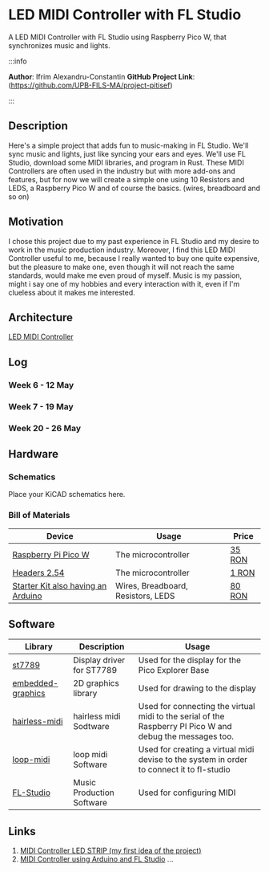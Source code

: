 # LED MIDI Controller with FL Studio
A LED MIDI Controller with FL Studio using Raspberry Pico W, that synchronizes music and lights.

:::info 

**Author**: Ifrim Alexandru-Constantin
**GitHub Project Link**: (https://github.com/UPB-FILS-MA/project-pitisef)

:::

## Description

Here's a simple project that adds fun to music-making in FL Studio. We'll sync music and lights, just like syncing your ears and eyes. We'll use FL Studio, download some MIDI libraries, and program in Rust. These MIDI Controllers are often used in the industry but with more add-ons and features, but for now we will create a simple one using 10 Resistors and LEDS, a Raspberry Pico W and of course the basics. (wires, breadboard and so on)

## Motivation

I chose this project due to my past experience in FL Studio and my desire to work in the music production industry. Moreover, I find this LED MIDI Controller useful to me, because I really wanted to buy one quite expensive, but the pleasure to make one, even though it will not reach the same standards, would make me even proud of myself. Music is my passion, might i say one of my hobbies and every interaction with it, even if I'm clueless about it makes me interested.

## Architecture 
[LED MIDI Controller](./architecture.jpeg)
## Log


### Week 6 - 12 May

### Week 7 - 19 May

### Week 20 - 26 May

## Hardware

    

### Schematics

Place your KiCAD schematics here.

### Bill of Materials


| Device | Usage | Price |
|--------|--------|-------|
| [Raspberry Pi Pico W](https://www.raspberrypi.com/documentation/microcontrollers/raspberry-pi-pico.html) | The microcontroller | [35 RON](https://www.optimusdigital.ro/en/raspberry-pi-boards/12394-raspberry-pi-pico-w.html) |
| [Headers 2.54](https://en.wikipedia.org/wiki/Pin_header) | The microcontroller | [1 RON](https://www.optimusdigital.ro/ro/componente-electronice-headere-de-pini/463-header-de-pini-alb-254-mm-40p.html) |
| [Starter Kit also having an Arduino](https://en.wikipedia.org/wiki/Arduino) | Wires, Breadboard, Resistors, LEDS | [80 RON](https://www.optimusdigital.ro/en/optimus-digital-kits/7356-kit-wireless-super-starter-cu-esp8266.html?search_query=Wireless+Super+Starter+Kit+with+ESP8266+%28Programmable+with+Arduino+IDE%29%09&results=1) |


## Software

| Library | Description | Usage |
|---------|-------------|-------|
| [st7789](https://github.com/almindor/st7789) | Display driver for ST7789 | Used for the display for the Pico Explorer Base |
| [embedded-graphics](https://github.com/embedded-graphics/embedded-graphics) | 2D graphics library | Used for drawing to the display |
 [hairless-midi](https://projectgus.github.io/hairless-midiserial/) | hairless midi Sodtware | Used for connecting the virtual midi to the serial of the Raspberry PI Pico W and debug the messages too. |
  [loop-midi](https://www.tobias-erichsen.de/software/loopmidi.html) | loop midi Software | Used for creating a virtual midi devise to the system in order to connect it to fl-studio |
  [FL-Studio](https://www.image-line.com/fl-studio-download/) | Music Production Software | Used for configuring MIDI |
## Links

<!-- Add a few links that inspired you and that you think you will use for your project -->

1. [MIDI Controller LED STRIP (my first idea of the project)](https://www.youtube.com/watch?v=iUlPr0yWuOM)
2. [MIDI Controller using Arduino and FL Studio](https://www.youtube.com/watch?v=yCTj0BCWrsk)
...